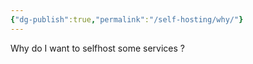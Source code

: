 ```yaml
---
{"dg-publish":true,"permalink":"/self-hosting/why/"}
---
```


Why do I want to selfhost some services ?